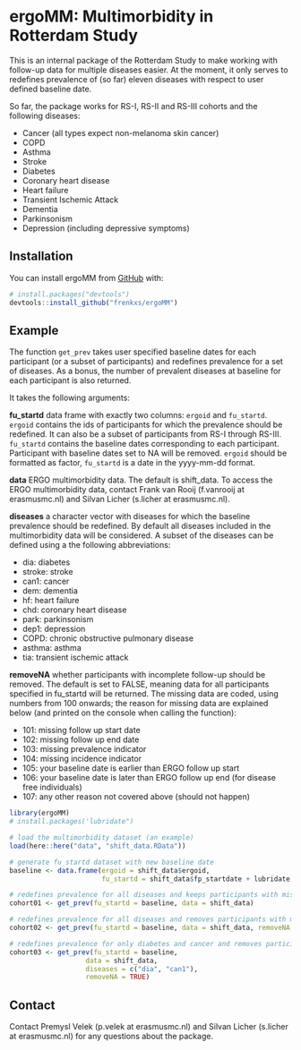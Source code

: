 
<!-- README.md is generated from README.Rmd. Please edit that file -->

# ergoMM: Multimorbidity in Rotterdam Study

This is an internal package of the Rotterdam Study to make working with
follow-up data for multiple diseases easier. At the moment, it only
serves to redefines prevalence of (so far) eleven diseases with respect
to user defined baseline date.

So far, the package works for RS-I, RS-II and RS-III cohorts and the
following diseases:

-   Cancer (all types expect non-melanoma skin cancer)
-   COPD
-   Asthma
-   Stroke
-   Diabetes
-   Coronary heart disease
-   Heart failure
-   Transient Ischemic Attack
-   Dementia
-   Parkinsonism
-   Depression (including depressive symptoms)

## Installation

You can install ergoMM from [GitHub](https://github.com/) with:

``` r
# install.packages("devtools")
devtools::install_github("frenkxs/ergoMM")
```

## Example

The function `get_prev` takes user specified baseline dates for each
participant (or a subset of participants) and redefines prevalence for a
set of diseases. As a bonus, the number of prevalent diseases at
baseline for each participant is also returned.

It takes the following arguments:

**fu_startd** data frame with exactly two columns: `ergoid` and
`fu_startd`. `ergoid` contains the ids of participants for which the
prevalence should be redefined. It can also be a subset of participants
from RS-I through RS-III. `fu_startd` contains the baseline dates
corresponding to each participant. Participant with baseline dates set
to NA will be removed. `ergoid` should be formatted as factor,
`fu_startd` is a date in the yyyy-mm-dd format.

**data** ERGO multimorbidity data. The default is shift_data. To access
the ERGO multimorbidity data, contact Frank van Rooij (f.vanrooij at
erasmusmc.nl) and Silvan Licher (s.licher at erasmusmc.nl).

**diseases** a character vector with diseases for which the baseline
prevalence should be redefined. By default all diseases included in the
multimorbidity data will be considered. A subset of the diseases can be
defined using a the following abbreviations:

-   dia: diabetes
-   stroke: stroke
-   can1: cancer
-   dem: dementia
-   hf: heart failure
-   chd: coronary heart disease
-   park: parkinsonism
-   dep1: depression
-   COPD: chronic obstructive pulmonary disease
-   asthma: asthma
-   tia: transient ischemic attack

**removeNA** whether participants with incomplete follow-up should be
removed. The default is set to FALSE, meaning data for all participants
specified in fu_startd will be returned. The missing data are coded,
using numbers from 100 onwards; the reason for missing data are
explained below (and printed on the console when calling the function):

-   101: missing follow up start date
-   102: missing follow up end date
-   103: missing prevalence indicator
-   104: missing incidence indicator
-   105: your baseline date is earlier than ERGO follow up start
-   106: your baseline date is later than ERGO follow up end (for
    disease free individuals)
-   107: any other reason not covered above (should not happen)

``` r
library(ergoMM)
# install.packages('lubridate")

# load the multimorbidity dataset (an example)
load(here::here("data", "shift_data.RData"))

# generate fu_startd dataset with new baseline date
baseline <- data.frame(ergoid = shift_data$ergoid, 
                       fu_startd = shift_data$fp_startdate + lubridate::dyears(rnorm(nrow(shift_data), 5)))

# redefines prevalence for all diseases and keeps participants with missing data in
cohort01 <- get_prev(fu_startd = baseline, data = shift_data)

# redefines prevalence for all diseases and removes participants with missing data
cohort02 <- get_prev(fu_startd = baseline, data = shift_data, removeNA = TRUE)

# redefines prevalence for only diabetes and cancer and removes participants with missing data
cohort03 <- get_prev(fu_startd = baseline, 
                   data = shift_data, 
                   diseases = c("dia", "can1"),
                   removeNA = TRUE)
```

## Contact

Contact Premysl Velek (p.velek at erasmusmc.nl) and Silvan Licher
(s.licher at erasmusmc.nl) for any questions about the package.
